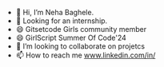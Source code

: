 - 👋 Hi, I’m Neha Baghele.
- 👀 Looking for an internship.
- 😄 Gitsetcode Girls community member
- 😄 GirlScript Summer Of Code'24
- 👋 I’m looking to collaborate on projetcs  
- 📫 How to reach me www.linkedin.com/in/






<!---
nehabaghele01/nehabaghele01 is a ✨ special ✨ repository because its `README.md` (this file) appears on your GitHub profile.
You can click the Preview link to take a look at your changes.
--->
